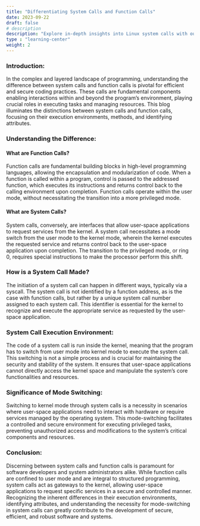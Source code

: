 ```yaml
---
title: "Differentiating System Calls and Function Calls"
date: 2023-09-22
draft: false
# description
description: "Explore in-depth insights into Linux system calls with our comprehensive series of blogs. Delve into the intricacies of syscalls, from their initiation to their interaction with the Linux kernel, uncovering the technical layers and methodologies. Whether you're a seasoned developer or a budding enthusiast, traverse through the realms of system call tables, fast system calls, and more, enhancing your understanding of Linux's core functionalities. Dive deep into the world of system calls, understand varied architectures, and grasp the kernel interactions for optimized software development and enriched knowledge in system-level programming."
type : "learning-center"
weight: 2
---
```

### Introduction:
In the complex and layered landscape of programming, understanding the difference between system calls and function calls is pivotal for efficient and secure coding practices. These calls are fundamental components enabling interactions within and beyond the program’s environment, playing crucial roles in executing tasks and managing resources. This blog illuminates the distinctions between system calls and function calls, focusing on their execution environments, methods, and identifying attributes.

### Understanding the Difference:

#### What are Function Calls?
Function calls are fundamental building blocks in high-level programming languages, allowing the encapsulation and modularization of code. When a function is called within a program, control is passed to the addressed function, which executes its instructions and returns control back to the calling environment upon completion. Function calls operate within the user mode, without necessitating the transition into a more privileged mode.

#### What are System Calls?
System calls, conversely, are interfaces that allow user-space applications to request services from the kernel. A system call necessitates a mode switch from the user mode to the kernel mode, wherein the kernel executes the requested service and returns control back to the user-space application upon completion. The transition to the privileged mode, or ring 0, requires special instructions to make the processor perform this shift.

### How is a System Call Made?
The initiation of a system call can happen in different ways, typically via a syscall. The system call is not identified by a function address, as is the case with function calls, but rather by a unique system call number assigned to each system call. This identifier is essential for the kernel to recognize and execute the appropriate service as requested by the user-space application.

### System Call Execution Environment:
The code of a system call is run inside the kernel, meaning that the program has to switch from user mode into kernel mode to execute the system call. This switching is not a simple process and is crucial for maintaining the security and stability of the system. It ensures that user-space applications cannot directly access the kernel space and manipulate the system’s core functionalities and resources.

### Significance of Mode Switching:
Switching to kernel mode through system calls is a necessity in scenarios where user-space applications need to interact with hardware or require services managed by the operating system. This mode-switching facilitates a controlled and secure environment for executing privileged tasks, preventing unauthorized access and modifications to the system’s critical components and resources.

### Conclusion:
Discerning between system calls and function calls is paramount for software developers and system administrators alike. While function calls are confined to user mode and are integral to structured programming, system calls act as gateways to the kernel, allowing user-space applications to request specific services in a secure and controlled manner. Recognizing the inherent differences in their execution environments, identifying attributes, and understanding the necessity for mode-switching in system calls can greatly contribute to the development of secure, efficient, and robust software and systems.

